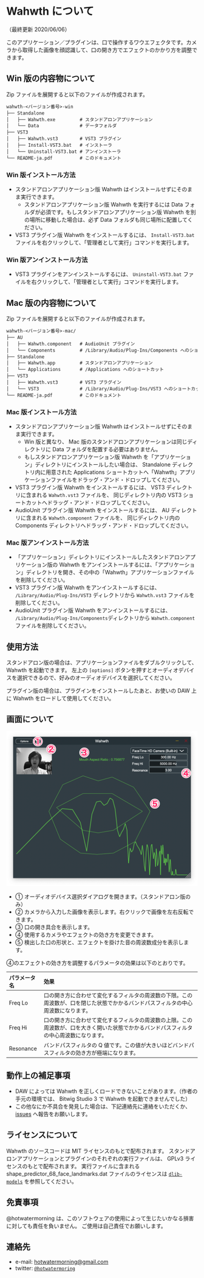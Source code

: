 # Wahwth について

（最終更新 2020/06/06）

このアプリケーション／プラグインは、口で操作するワウエフェクタです。カメラから取得した画像を顔認識して、口の開き方でエフェクトのかかり方を調整できます。

## Win 版の内容物について

Zip ファイルを展開すると以下のファイルが作成されます。

```txt
wahwth-<バージョン番号>-win
├── Standalone
│   ├── Wahwth.exe         # スタンドアロンアプリケーション
│   └── Data               # データフォルダ
├── VST3
│   ├── Wahwth.vst3        # VST3 プラグイン
│   ├── Install-VST3.bat   # インストーラ
│   └── Uninstall-VST3.bat # アンインストーラ
└── README-ja.pdf          # このドキュメント
```

### Win 版インストール方法

* スタンドアロンアプリケーション版 Wahwth はインストールせずにそのまま実行できます。
  * スタンドアロンアプリケーション版 Wahwth を実行するには Data フォルダが必須です。もしスタンドアロンアプリケーション版 Wahwth を別の場所に移動した場合は、必ず Data フォルダも同じ場所に配置してください。
* VST3 プラグイン版 Wahwth をインストールするには、 `Install-VST3.bat` ファイルを右クリックして、「管理者として実行」コマンドを実行します。

### Win 版アンインストール方法

* VST3 プラグインをアンインストールするには、 `Uninstall-VST3.bat` ファイルを右クリックして、「管理者として実行」コマンドを実行します。

## Mac 版の内容物について

Zip ファイルを展開すると以下のファイルが作成されます。

```txt
wahwth-<バージョン番号>-mac/
├── AU
│   ├── Wahwth.component   # AudioUnit プラグイン
│   └── Components         # /Library/Audio/Plug-Ins/Components へのショートカット
├── Standalone
│   ├── Wahwth.app         # スタンドアロンアプリケーション
│   └── Applications       # /Applications へのショートカット
├── VST3
│   ├── Wahwth.vst3        # VST3 プラグイン
│   └── VST3               # /Library/Audio/Plug-Ins/VST3 へのショートカット
└── README-ja.pdf          # このドキュメント
```

### Mac 版インストール方法

* スタンドアロンアプリケーション版 Wahwth はインストールせずにそのまま実行できます。
  * Win 版と異なり、 Mac 版のスタンドアロンアプリケーションは同じディレクトリに Data フォルダを配置する必要はありません。
  * もしスタンドアロンアプリケーション版 Wahwth を「アプリケーション」ディレクトリにインストールしたい場合は、 Standalone ディレクトリ内に用意された Applications ショートカットへ「Wahwth」アプリケーションファイルをドラッグ・アンド・ドロップしてください。
* VST3 プラグイン版 Wahwth をインストールするには、 VST3 ディレクトリに含まれる `Wahwth.vst3` ファイルを、 同じディレクトリ内の VST3 ショートカットへドラッグ・アンド・ドロップしてください。
* AudioUnit プラグイン版 Wahwth をインストールするには、 AU ディレクトリに含まれる `Wahwth.component` ファイルを、 同じディレクトリ内の Components ディレクトリへドラッグ・アンド・ドロップしてください。

### Mac 版アンインストール方法

* 「アプリケーション」ディレクトリにインストールしたスタンドアロンアプリケーション版の Wahwth をアンインストールするには、「アプリケーション」ディレクトリを開き、その中の「Wahwth」アプリケーションファイルを削除してください。
* VST3 プラグイン版 Wahwth をアンインストールするには、 `/Library/Audio/Plug-Ins/VST3` ディレクトリから `Wahwth.vst3` ファイルを削除してください。
* AudioUnit プラグイン版 Wahwth をアンインストールするには、 `/Library/Audio/Plug-Ins/Components`ディレクトリから `Wahwth.component` ファイルを削除してください。

## 使用方法

スタンドアロン版の場合は、アプリケーションファイルをダブルクリックして、 Wahwth を起動できます。
左上の `[options]` ボタンを押すとオーディオデバイスを選択できるので、好みのオーディオデバイスを選択してください。

プラグイン版の場合は、プラグインをインストールしたあと、お使いの DAW 上に Wahwth をロードして使用してください。

## 画面について

![image](./wahwth-user-interface.png)

* ① オーディオデバイス選択ダイアログを開きます。（スタンドアロン版のみ）
* ② カメラから入力した画像を表示します。右クリックで画像を左右反転できます。
* ③ 口の開き具合を表示します。
* ④ 使用するカメラやエフェクトの効き方を変更できます。
* ⑤ 検出した口の形状と、エフェクトを掛けた音の周波数成分を表示します。

④のエフェクトの効き方を調整するパラメータの効果は以下のとおりです。

|パラメータ名|効果|
|:---|:--------|
|Freq Lo|口の開き方に合わせて変化するフィルタの周波数の下限。この周波数が、口を閉じた状態でかかるバンドパスフィルタの中心周波数になります。|
|Freq Hi|口の開き方に合わせて変化するフィルタの周波数の上限。この周波数が、口を大きく開いた状態でかかるバンドパスフィルタの中心周波数になります。|
|Resonance|バンドパスフィルタの Q 値です。この値が大きいほどバンドパスフィルタの効き方が極端になります。|

## 動作上の補足事項

* DAW によっては Wahwth を正しくロードできないことがあります。（作者の手元の環境では、 Bitwig Studio 3 で Wahwth を起動できませんでした）
* この他なにか不具合を発見した場合は、下記連絡先に連絡をいただくか、[issues](https://github.com/hotwatermorning/wahwth/issues) へ報告をお願いします。

## ライセンスについて

Wahwth のソースコードは MIT ライセンスのもとで配布されます。
スタンドアロンアプリケーションとプラグインのそれぞれの実行ファイルは、 GPLv3 ライセンスのもとで配布されます。
実行ファイルに含まれる shape_predictor_68_face_landmarks.dat ファイルのライセンスは [`dlib-models`](https://github.com/davisking/dlib-models) を参照してください。

## 免責事項

@hotwatermorning は、このソフトウェアの使用によって生じたいかなる損害に対しても責任を負いません。
ご使用は自己責任でお願いします。

## 連絡先

* e-mail: hotwatermorning@gmail.com
* twitter: [`@hotwatermoring`](https://twitter.com/hotwatermorning)

